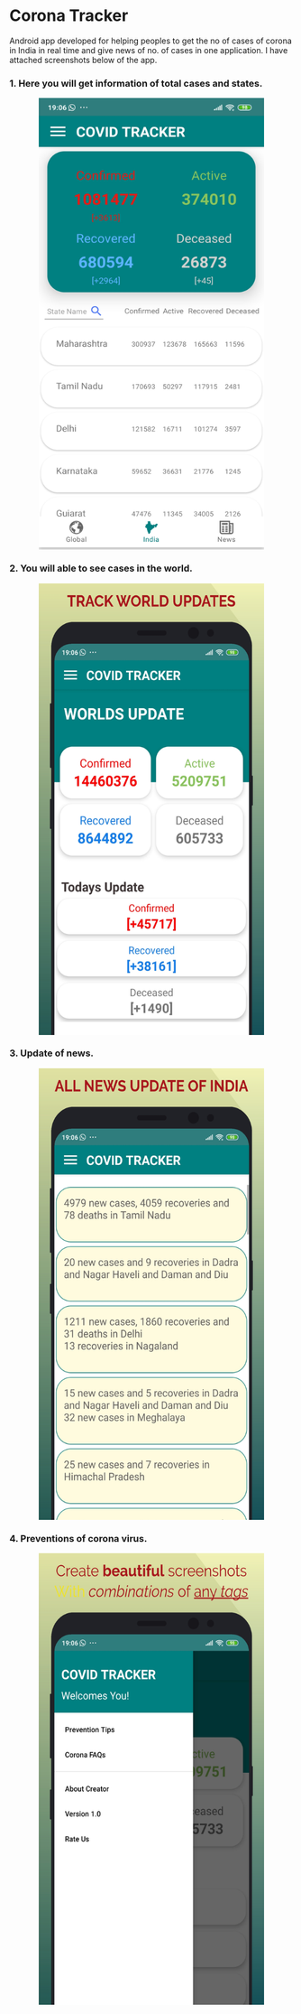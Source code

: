 # Corona Tracker
  
Android app developed for helping peoples to get the no of cases of corona in India in real time and give news of no. of cases in one application.
I have attached screenshots below of the app.

### 1. Here you will get information of total cases and states.

<p align="center">
  <img src="1.jpg" width="400" height="800" class="center" align="center"/>
</p>

### 2. You will able to see cases in the world.

<p align="center">
  <img src="3.jpg" width="400" height="800" class="center" align="center"/>
</p>

### 3. Update of news.

<p align="center">
  <img src="4.jpg" width="400" height="800" class="center" align="center"/>
</p>

### 4. Preventions of corona virus.

<p align="center">
  <img src="5.jpg" width="400" height="800" class="center" align="center"/>
</p>

